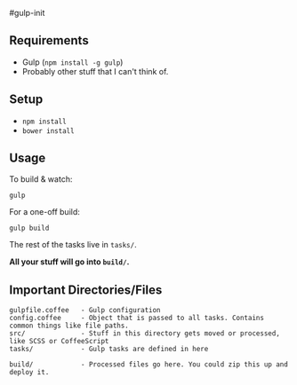 #gulp-init

## Requirements

- Gulp (`npm install -g gulp`)
- Probably other stuff that I can't think of.

## Setup

- `npm install`
- `bower install`

## Usage

To build & watch:

```
gulp
```

For a one-off build:

```
gulp build
```

The rest of the tasks live in `tasks/`.

**All your stuff will go into `build/`.**

## Important Directories/Files

```
gulpfile.coffee   - Gulp configuration
config.coffee     - Object that is passed to all tasks. Contains common things like file paths.
src/              - Stuff in this directory gets moved or processed, like SCSS or CoffeeScript
tasks/            - Gulp tasks are defined in here

build/            - Processed files go here. You could zip this up and deploy it.
```
